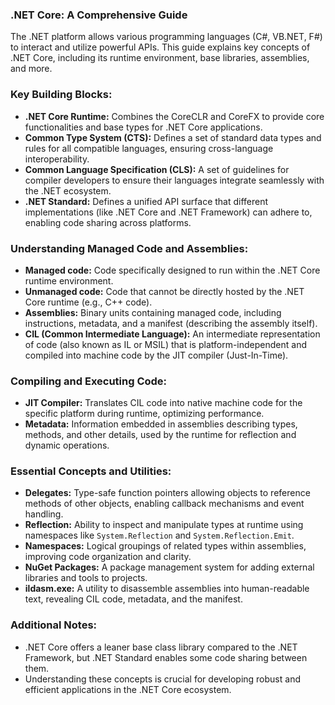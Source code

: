 ### .NET Core: A Comprehensive Guide
The .NET platform allows various programming languages 
(C#, VB.NET, F#) to interact and utilize powerful APIs. 
This guide explains key concepts of .NET Core, 
including its runtime environment, base libraries, assemblies, and more.

### Key Building Blocks: 
* **.NET Core Runtime:** Combines the CoreCLR and CoreFX 
to provide core functionalities and base types for .NET Core applications.
* **Common Type System (CTS):** Defines a set of 
standard data types and rules for all compatible languages, 
ensuring cross-language interoperability.
* **Common Language Specification (CLS):** A set of guidelines 
for compiler developers to ensure their languages 
integrate seamlessly with the .NET ecosystem.
* **.NET Standard:** Defines a unified API surface 
that different implementations (like .NET Core and .NET Framework) 
can adhere to, enabling code sharing across platforms.

### Understanding Managed Code and Assemblies: 
* **Managed code:** Code specifically designed to run 
within the .NET Core runtime environment.
* **Unmanaged code:** Code that cannot be directly 
hosted by the .NET Core runtime (e.g., C++ code).
* **Assemblies:** Binary units containing managed code, 
including instructions, metadata, and a manifest 
(describing the assembly itself).
* **CIL (Common Intermediate Language):** An intermediate 
representation of code (also known as IL or MSIL) 
that is platform-independent and compiled into machine code 
by the JIT compiler (Just-In-Time).

### Compiling and Executing Code: 
* **JIT Compiler:** Translates CIL code into native machine code 
for the specific platform during runtime, optimizing performance.
* **Metadata:** Information embedded in assemblies 
describing types, methods, and other details, 
used by the runtime for reflection and dynamic operations.

### Essential Concepts and Utilities: 
* **Delegates:** Type-safe function pointers 
allowing objects to reference methods of other objects, 
enabling callback mechanisms and event handling.
* **Reflection:** Ability to inspect and manipulate types
 at runtime using namespaces like `System.Reflection` 
 and `System.Reflection.Emit`.
* **Namespaces:** Logical groupings of related types 
within assemblies, improving code organization and clarity.
* **NuGet Packages:** A package management system
 for adding external libraries and tools to projects.
* **ildasm.exe:** A utility to disassemble assemblies
 into human-readable text, revealing CIL code, metadata, and the manifest.

### Additional Notes: 
* .NET Core offers a leaner base class library 
compared to the .NET Framework, but .NET Standard 
enables some code sharing between them.
* Understanding these concepts is crucial 
for developing robust and efficient 
applications in the .NET Core ecosystem.